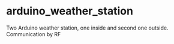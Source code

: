 # arduino_weather_station
Two Arduino weather station, one inside and second one outside. Communication by RF
